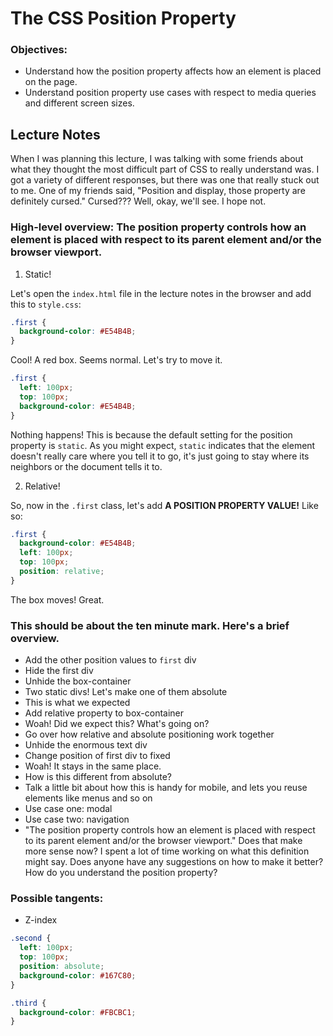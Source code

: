 # The CSS Position Property

### Objectives: 
- Understand how the position property affects how an element is placed on the page. 
- Understand position property use cases with respect to media queries and different screen sizes. 

## Lecture Notes

When I was planning this lecture, I was talking with some friends about what they thought the most difficult part of CSS to really understand was. I got a variety of different responses, but there was one that really stuck out to me. One of my friends said, "Position and display, those property are definitely cursed." Cursed??? Well, okay, we'll see. I hope not.

### High-level overview: The position property controls how an element is placed with respect to its parent element and/or the browser viewport.

1. Static!

Let's open the `index.html` file in the lecture notes in the browser and add this to `style.css`:

```css
.first {
  background-color: #E54B4B;
}
```

Cool! A red box. Seems normal. Let's try to move it.

```css
.first {
  left: 100px;
  top: 100px;
  background-color: #E54B4B;
}
```

Nothing happens! This is because the default setting for the position property is `static`. As you might expect, `static` indicates that the element doesn't really care where you tell it to go, it's just going to stay where its neighbors or the document tells it to.

2. Relative!

So, now in the `.first` class, let's add **A POSITION PROPERTY VALUE!** Like so:

```css
.first {
  background-color: #E54B4B;
  left: 100px;
  top: 100px;
  position: relative;
}
```

The box moves! Great.


### This should be about the ten minute mark. Here's a brief overview.

- Add the other position values to `first` div
- Hide the first div
- Unhide the box-container
- Two static divs! Let's make one of them absolute
- This is what we expected
- Add relative property to box-container
- Woah! Did we expect this? What's going on?
- Go over how relative and absolute positioning work together
- Unhide the enormous text div
- Change position of first div to fixed
- Woah! It stays in the same place.
- How is this different from absolute?
- Talk a little bit about how this is handy for mobile, and lets you reuse elements like menus and so on
- Use case one: modal
- Use case two: navigation
- "The position property controls how an element is placed with respect to its parent element and/or the browser viewport." Does that make more sense now? I spent a lot of time working on what this definition might say. Does anyone have any suggestions on how to make it better? How do you understand the position property?

### Possible tangents:

- Z-index





```css
.second {
  left: 100px;
  top: 100px;
  position: absolute;
  background-color: #167C80;
}

.third {
  background-color: #FBCBC1;
}
```